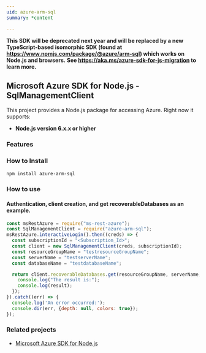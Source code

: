 ```yaml
---
uid: azure-arm-sql
summary: *content

---
```

**This SDK will be deprecated next year and will be replaced by a new TypeScript-based isomorphic SDK (found at https://www.npmjs.com/package/@azure/arm-sql) which works on Node.js and browsers.**
**See https://aka.ms/azure-sdk-for-js-migration to learn more.**
## Microsoft Azure SDK for Node.js - SqlManagementClient

This project provides a Node.js package for accessing Azure. Right now it supports:
- **Node.js version 6.x.x or higher**

### Features


### How to Install

```bash
npm install azure-arm-sql
```

### How to use

#### Authentication, client creation, and get recoverableDatabases as an example.

```javascript
const msRestAzure = require("ms-rest-azure");
const SqlManagementClient = require("azure-arm-sql");
msRestAzure.interactiveLogin().then((creds) => {
  const subscriptionId = "<Subscription_Id>";
  const client = new SqlManagementClient(creds, subscriptionId);
  const resourceGroupName = "testresourceGroupName";
  const serverName = "testserverName";
  const databaseName = "testdatabaseName";

  return client.recoverableDatabases.get(resourceGroupName, serverName, databaseName).then((result) => {
    console.log("The result is:");
    console.log(result);
  });
}).catch((err) => {
  console.log('An error occurred:');
  console.dir(err, {depth: null, colors: true});
});
```
### Related projects

- [Microsoft Azure SDK for Node.js](https://github.com/Azure/azure-sdk-for-node)
